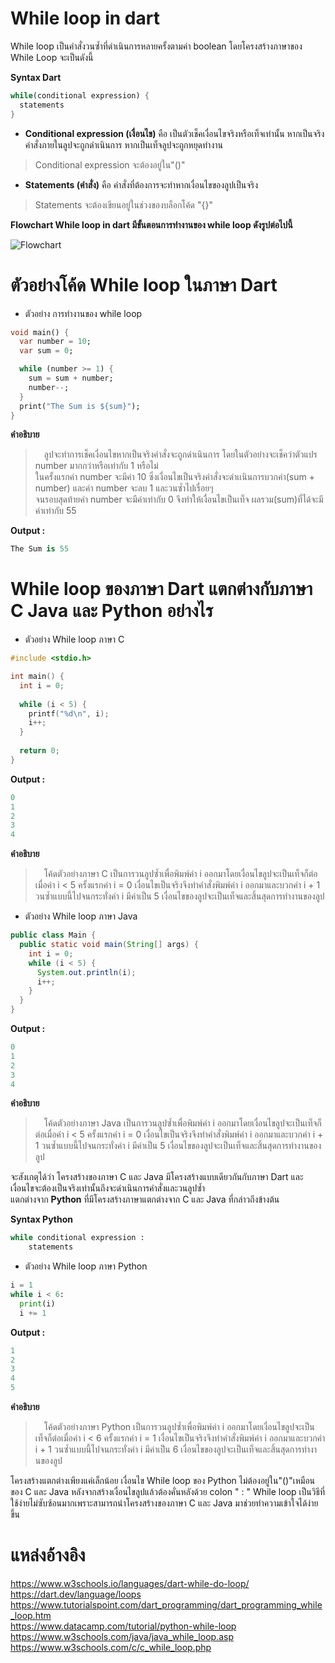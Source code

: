 # While loop in dart

While loop เป็นคำสั่งวนซ้ำที่ดำเนินการหลายครั้งตามค่า boolean โดยโครงสร้างภาษาของ While Loop จะเป็นดังนี้

**Syntax Dart**
```dart
while(conditional expression) {
  statements   
}
```
* **Conditional expression (เงื่อนไข)** คือ เป็นตัวเช็คเงื่อนไขจริงหรือเท็จเท่านั้น หากเป็นจริงคำสั่งภายในลูปจะถูกดำเนินการ หากเป็นเท็จลูปจะถูกหยุดทำงาน
> Conditional expression จะต้องอยู่ใน"()"
* **Statements (คำสั่ง)** คือ คำสั่งที่ต้องการจะทำหากเงื่อนไขของลูปเป็นจริง
> Statements จะต้องเขียนอยู่ในช่วงของบล็อกโค้ด "{}"

**Flowchart While loop in dart มีขั้นตอนการทำงานของ while loop ดังรูปต่อไปนี้**

![Flowchart](https://github.com/630710041/Flowchart/blob/main/flowchart_whileloop.png)

# ตัวอย่างโค้ด While loop ในภาษา Dart

* ตัวอย่าง การทำงานของ while loop <br>

```dart
void main() {
  var number = 10;
  var sum = 0;

  while (number >= 1) {
    sum = sum + number;
    number--;
  }
  print("The Sum is ${sum}");
}
```
**คำอธิบาย**
> &emsp;ลูปจะทำการเช็คเงื่อนไขหากเป็นจริงคำสั่งจะถูกดำเนินการ โดยในตัวอย่างจะเช็คว่าตัวแปร number มากกว่าหรือเท่ากับ 1 หรือไม่<br>
> ในครั้งแรกค่า number จะมีค่า 10 ซึ่งเงื่อนไขเป็นจริงคำสั่งจะดำเเนินการบวกค่า(sum + number) และค่า number จะลบ 1 และวนซ้ำไปเรื่อยๆ<br>
> จนรอบสุดท้ายค่า number จะมีค่าเท่ากับ 0 จึงทำให้เงื่อนไขเป็นเท็จ ผลรวม(sum)ที่ได้จะมีค่าเท่ากับ 55

**Output :**
```dart
The Sum is 55
```

# While loop ของภาษา Dart แตกต่างกับภาษา C Java และ Python อย่างไร

* ตัวอย่าง While loop ภาษา C

```C
#include <stdio.h>

int main() {
  int i = 0;
  
  while (i < 5) {
    printf("%d\n", i);
    i++;
  }
  
  return 0;
}
```
**Output :**
```C
0
1
2
3
4
```
**คำอธิบาย**
> &emsp;โค้ดตัวอย่างภาษา C เป็นการวนลูปซ้ำเพื่อพิมพ์ค่า i ออกมาโดยเงื่อนไขลูปจะเป็นเท็จก็ต่อเมื่อค่า i < 5 ครั้งแรกค่า i = 0 เงื่อนไขเป็นจริงจึงทำคำสั่งพิมพ์ค่า i ออกมาและบวกค่า i + 1
> วนซ้ำแบบนี้ไปจนกระทั่งค่า i มีค่าเป็น 5 เงื่อนไขของลูปจะเป็นเท็จและสิ้นสุดการทำงานของลูป


* ตัวอย่าง While loop ภาษา Java

```Java
public class Main {
  public static void main(String[] args) {
    int i = 0;
    while (i < 5) {
      System.out.println(i);
      i++;
    }  
  }
}
```
**Output :**
```Java
0
1
2
3
4
```
**คำอธิบาย**
> &emsp;โค้ดตัวอย่างภาษา Java เป็นการวนลูปซ้ำเพื่อพิมพ์ค่า i ออกมาโดยเงื่อนไขลูปจะเป็นเท็จก็ต่อเมื่อค่า i < 5 ครั้งแรกค่า i = 0 เงื่อนไขเป็นจริงจึงทำคำสั่งพิมพ์ค่า i ออกมาและบวกค่า i + 1
> วนซ้ำแบบนี้ไปจนกระทั่งค่า i มีค่าเป็น 5 เงื่อนไขของลูปจะเป็นเท็จและสิ้นสุดการทำงานของลูป

จะสังเกตุได้ว่า โครงสร้างของภาษา C และ Java มีโครงสร้างแบบเดียวกันกับภาษา Dart และเงื่อนไขจะต้องเป็นจริงเท่านั้นถึงจะดำเนินการคำสั่งและวนลูปซ้ำ<br>
แตกต่างจาก **Python** ที่มีโครงสร้างภาษาแตกต่างจาก C และ Java ที่กล่าวถึงข้างต้น

**Syntax Python**

```Python
while conditional expression :
    statements
```

* ตัวอย่าง While loop ภาษา Python

```Python
i = 1
while i < 6:
  print(i)
  i += 1
```
**Output :**
```Python
1
2
3
4
5
```
**คำอธิบาย**
> &emsp;โค้ดตัวอย่างภาษา Python เป็นการวนลูปซ้ำเพื่อพิมพ์ค่า i ออกมาโดยเงื่อนไขลูปจะเป็นเท็จก็ต่อเมื่อค่า i < 6 ครั้งแรกค่า i = 1 เงื่อนไขเป็นจริงจึงทำคำสั่งพิมพ์ค่า i ออกมาและบวกค่า i + 1
> วนซ้ำแบบนี้ไปจนกระทั่งค่า i มีค่าเป็น 6 เงื่อนไขของลูปจะเป็นเท็จและสิ้นสุดการทำงานของลูป

โครงสร้างแตกต่างเพียงแค่เล็กน้อย เงื่อนไข While loop ของ Python ไม่ต้องอยู่ใน"()"เหมือนของ C และ Java หลังจากสร้างเงื่อนไขลูปแล้วต้องคั่นหลังด้วย colon " : " While loop เป็นวิธีที่ใช้ง่ายไม่ซับซ้อนมากเพราะสามารถนำโครงสร้างของภาษา C และ Java มาช่วยทำความเข้าใจได้ง่ายขึ้น

# แหล่งอ้างอิง
https://www.w3schools.io/languages/dart-while-do-loop/<br>
https://dart.dev/language/loops<br>
https://www.tutorialspoint.com/dart_programming/dart_programming_while_loop.htm<br>
https://www.datacamp.com/tutorial/python-while-loop<br>
https://www.w3schools.com/java/java_while_loop.asp<br>
https://www.w3schools.com/c/c_while_loop.php<br>
